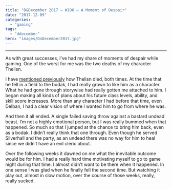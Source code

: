 ```yaml
---
title: "D&December 2017 – W1D6 – A Moment of Despair"
date: "2017-12-09"
categories: 
  - "gaming"
tags: 
  - "ddecember"
hero: "images/DnDecember2017.jpg"
---
```


* * *

As with great successes, I’ve had my share of moments of despair while gaming. One of the worst for me was the two deaths of my character Thelisn.

I have [mentioned previously](https://gaming.barretblake.com/2017/11/30/character-portrait-thelisn/) how Thelisn died, both times. At the time that he fell in a field to the bodak, I had really grown to like him as a character. What he had gone through storywise had really gotten me attached to him. I began making all kinds of plans about his future class levels, ability, and skill score increases. More than any character I had before that time, even Delban, I had a clear vision of where I wanted him to go from where he was.

And then it all ended. A single failed saving throw against a bastard undead beast. I’m not a highly emotional person, but I was really bummed when that happened. So much so that I jumped at the chance to bring him back, even as a bodak. I didn’t really think that one through. Even though he served Silverhall and the party, as an undead there was no way for him to heal since we didn’t have an evil cleric about.

Over the following weeks it dawned on me what the inevitable outcome would be for him. I had a really hard time motivating myself to go to game night during that time. I almost didn’t want to be there when it happened. In one sense I was glad when he finally fell the second time. But watching it play out, almost in slow motion, over the course of those weeks, really, really sucked.
